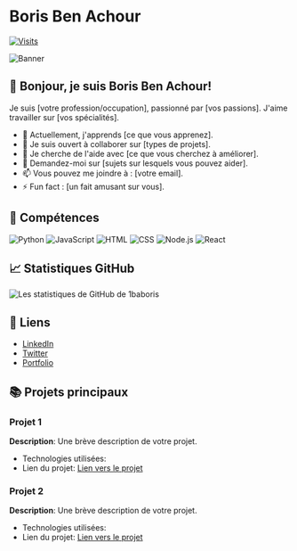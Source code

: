 # Boris Ben Achour

[![Visits](https://visitor-badge.glitch.me/badge?page_id=1baboris.1baboris)](https://github.com/1baboris)

![Banner](url_de_votre_banniere)

## 👋 Bonjour, je suis Boris Ben Achour!

Je suis [votre profession/occupation], passionné par [vos passions]. J'aime travailler sur [vos spécialités].

- 🌱 Actuellement, j'apprends [ce que vous apprenez].
- 👯 Je suis ouvert à collaborer sur [types de projets].
- 🤔 Je cherche de l'aide avec [ce que vous cherchez à améliorer].
- 💬 Demandez-moi sur [sujets sur lesquels vous pouvez aider].
- 📫 Vous pouvez me joindre à : [votre email].
- ⚡ Fun fact : [un fait amusant sur vous].

## 🚀 Compétences

![Python](https://img.shields.io/badge/-Python-000?&logo=Python)
![JavaScript](https://img.shields.io/badge/-JavaScript-000?&logo=JavaScript)
![HTML](https://img.shields.io/badge/-HTML-000?&logo=HTML5)
![CSS](https://img.shields.io/badge/-CSS-000?&logo=CSS3)
![Node.js](https://img.shields.io/badge/-Node.js-000?&logo=Node.js)
![React](https://img.shields.io/badge/-React-000?&logo=React)

## 📈 Statistiques GitHub

![Les statistiques de GitHub de 1baboris](https://github-readme-stats.vercel.app/api?username=1baboris&show_icons=true&theme=radical)

## 🔗 Liens

- [LinkedIn](https://www.linkedin.com/in/votre-profil)
- [Twitter](https://twitter.com/votre-profil)
- [Portfolio](https://votre-portfolio.com)

## 📚 Projets principaux

### Projet 1
**Description**: Une brève description de votre projet.
- Technologies utilisées: 
- Lien du projet: [Lien vers le projet](https://github.com/1baboris/projet1)

### Projet 2
**Description**: Une brève description de votre projet.
- Technologies utilisées: 
- Lien du projet: [Lien vers le projet](https://github.com/1baboris/projet2)



<!---
1baboris/1baboris is a ✨ special ✨ repository because its `README.md` (this file) appears on your GitHub profile.
You can click the Preview link to take a look at your changes.
--->
